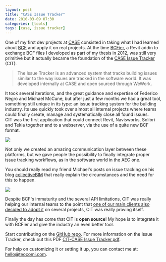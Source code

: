 ```yaml
---
layout: post
title: "CASE Issue Tracker"
date: 2010-03-09 07:30
categories: [tools]
tags: [case, issue tracker]
---
```

One of my first dev projects at [CASE](http://case-inc.com) consisted in taking what I had learned about [BCF](http://teocomi.com/tags/#bcf) and apply it on real projects. At the time [BCFier](http://bcfier.com), a Revit addin to exchange BCF files I developed as part of my thesis in 2012, was still very primitive but it actually became the foundation of the [CASE Issue Tracker](https://github.com/WeConnect/issue-tracker) (CIT).

> The Issue Tracker is an advanced system that tracks building issues similar to the way issues are tracked in the software world. It was developed internally at CASE and open sourced through WeWork.

It took several iterations, and the great guidance and expertise of Federico Negro and Michael McCune, but after just a few months we had a great tool, something still unique in its type: an issue tracking system for the building industry. Its use quickly took over almost all internal projects where teams could finally create, manage and systematically close all found issues.  
CIT was the first application that could connect Revit, Navisworks, Solibri and Tekla together and to a webserver, via the use of a quite new BCF format.

![](https://github.com/WeConnect/issue-tracker/raw/master/Assets/workflow.jpg)

Not only we created an amazing communication layer between these platforms, but we gave people the possibility to finally integrate proper issue tracking workflows, as in the software world in the AEC one.  

You should really read my friend Michael's posts on issue tracking on his blog [collectiveBIM](http://teocomi.com/the-future-of-issue-tracking-for-the-aec-collectivebim/ "collectiveBIM") that really explain the circumstances and the need for this to happen.

![](https://github.com/WeConnect/issue-tracker/raw/master/Assets/jirapanel.png)

Despite BCF's immaturity and the several API limitations, CIT was really helping our internal teams to the point that [one of our main clients also decided to adopt it](https://github.com/ArupAus/issue-tracker) on several projects, CIT was really proving itself.

Finally the day has come that CIT is **open source**! My hope is to integrate it with BCFier and give the industry an even better tool.

Start contributing on the [GitHub repo](https://github.com/WeConnect/issue-tracker).
For more information on the Issue Tracker, check out this PDF [CIT-CASE Issue Tracker.pdf](https://github.com/WeConnect/issue-tracker/raw/master/Assets/CIT-%20CASE%20Issue%20Tracker%2020150129.pdf).

For help on customizing it or setting it up, you can contact me at: [hello@teocomi.com](mailto:hello@teocomi.com "hello@teocomi.com").